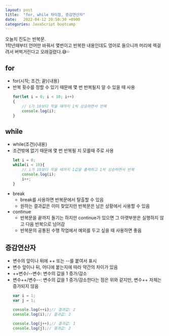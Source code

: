 ```yaml
---
layout: post
title:  "for, while 차이점, 증감연산자"
date:   2022-04-12 20:50:30 +0900
categories: JavaScript bootcamp
---
```


오늘치 진도는 반복문.  
1학년때부터 언어만 바꿔서 몇번이고 반복한 내용인데도 영어로 들으니까 머리에 렉걸려서 버벅거린다고 오래걸렸다.😅💦  

## for
- for(시작; 조건; 끝){내용}
- 반복 횟수를 정할 수 있기 때문에 몇 번 반복될지 알 수 있을 때 사용
  ```javascript
  for(let i = 0; i < 10; i++)
  {
      // i가 10보다 작을 때까지 1씩 상승하면서 반복
      console.log(i);
  }
  ```

## while
- while(조건){내용}
- 조건밖에 없기 때문에 몇 번 반복될 지 모를때 주로 사용
  ```javascript
  let i = 0;
  while(i < 10){
      // i가 10보다 작을 때까지 1값을 출력하고 1씩 상승하면서 반복 
      console.log(i);
      i++;
  }
  ```
- break
  - break를 사용하면 반복문에서 탈출할 수 있음
  - 원하는 결과값은 이미 찾았지만 반복문은 남은 상황에서 사용할 수 있음
- continue
  - 반복문을 끝까지 돌기는 하지만 continue가 있으면 그 아랫부분은 실행하지 않고 다음 반복으로 넘어감
  - 반복문의 공통된 수행 작업에서 예외를 두고 싶을 때 사용하면 좋음

## 증감연산자
- 변수의 앞이나 뒤에 ++ 또는 --를 붙여서 표시
- 변수 앞이나 뒤, 어디에 붙는지에 따라 약간의 차이가 있음
- ++변수/--변수: 변수의 값을 1 증가/감소
- 변수++/변수--: 변수의 값을 1 증가/감소한다는 점은 위와 같지만, 변수++ 자체는 증가되지 않음
  ```javascript
  var i = 1;
  var j = 1;

  console.log(++i);// 결과값: 2
  console.log(i);// 결과값: 2

  console.log(j++);// 결과값: 1
  console.log(j);// 결과값: 2
  ```
